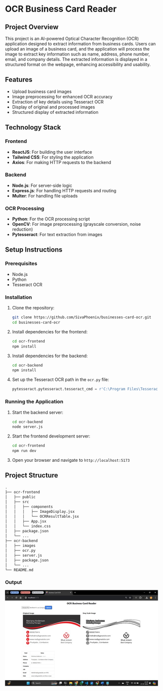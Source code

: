 # OCR Business Card Reader

## Project Overview

This project is an AI-powered Optical Character Recognition (OCR) application designed to extract information from business cards. Users can upload an image of a business card, and the application will process the image to extract key information such as name, address, phone number, email, and company details. The extracted information is displayed in a structured format on the webpage, enhancing accessibility and usability.

## Features

- Upload business card images
- Image preprocessing for enhanced OCR accuracy
- Extraction of key details using Tesseract OCR
- Display of original and processed images
- Structured display of extracted information

## Technology Stack

### Frontend

- **ReactJS**: For building the user interface
- **Tailwind CSS**: For styling the application
- **Axios**: For making HTTP requests to the backend

### Backend

- **Node.js**: For server-side logic
- **Express.js**: For handling HTTP requests and routing
- **Multer**: For handling file uploads

### OCR Processing

- **Python**: For the OCR processing script
- **OpenCV**: For image preprocessing (grayscale conversion, noise reduction)
- **Pytesseract**: For text extraction from images

## Setup Instructions

### Prerequisites

- Node.js
- Python
- Tesseract OCR

### Installation

1. Clone the repository:

    ```sh
    git clone https://github.com/SivaPhoenix/businesses-card-ocr.git
    cd businesses-card-ocr
    ```

2. Install dependencies for the frontend:

    ```sh
    cd ocr-frontend
    npm install
    ```

3. Install dependencies for the backend:

    ```sh
    cd ocr-backend
    npm install
    ```

4. Set up the Tesseract OCR path in the `ocr.py` file:

    ```python
    pytesseract.pytesseract.tesseract_cmd = r'C:\Program Files\Tesseract-OCR\tesseract.exe'  # Update this path as needed
    ```

### Running the Application

1. Start the backend server:

    ```sh
    cd ocr-backend
    node server.js
    ```

2. Start the frontend development server:

    ```sh
    cd ocr-frontend
    npm run dev
    ```

3. Open your browser and navigate to `http://localhost:5173`

## Project Structure

```plaintext
.
├── ocr-frontend
│   ├── public
│   ├── src
│   │   ├── components
│   │   │   ├── ImageDisplay.jsx
│   │   │   └── OCRResultTable.jsx
│   │   ├── App.jsx
│   │   └── index.css
│   ├── package.json
│   └── ...
├── ocr-backend
│   ├── images
│   ├── ocr.py
│   ├── server.js
│   ├── package.json
│   └── ...
└── README.md
```


### Output

![images](./output/output.jpg)